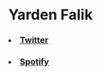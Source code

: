 ### <h1>Yarden Falik</h1>
### <ul>
###   <li><a href="https://twitter.com/YardenFalik"><b>Twitter</b></a></li>
###   <li><a href="https://open.spotify.com/user/nobbe06n8xt2uo22yvdggbfhh?si=CI6uLIvmTsq7ebWNHTX9Gw"><b>Spotify</b></a></li>
### </ul>

<!--
**yardenfalik/yardenfalik** is a ✨ _special_ ✨ repository because its `README.md` (this file) appears on your GitHub profile.

Here are some ideas to get you started:

- 🔭 I’m currently working on ...
- 🌱 I’m currently learning ...
- 👯 I’m looking to collaborate on ...
- 🤔 I’m looking for help with ...
- 💬 Ask me about ...
- 📫 How to reach me: ...
- 😄 Pronouns: ...
- ⚡ Fun fact: ...
-->
